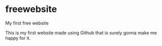 # freewebsite
My first free website

This is my first website made using Github that is surely gonna make me happy for it.
